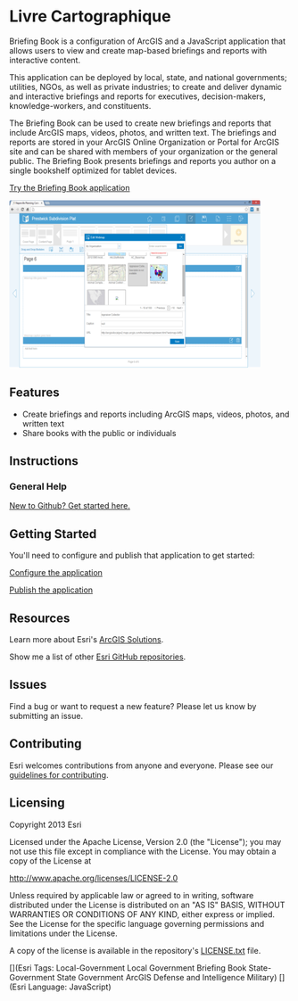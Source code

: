 # Livre Cartographique

Briefing Book is a configuration of ArcGIS and a JavaScript application that allows users to view and create map-based briefings and reports with interactive content.

This application can be deployed by local, state, and national governments; utilities, NGOs, as well as private industries; to create and deliver dynamic and interactive briefings and reports for executives, decision-makers, knowledge-workers, and constituents.

The Briefing Book can be used to create new briefings and reports that include ArcGIS maps, videos, photos, and written text. The briefings and reports are stored in your ArcGIS Online Organization or Portal for ArcGIS site and can be shared with members of your organization or the general public. The Briefing Book presents briefings and reports you author on a single bookshelf optimized for tablet devices.

[Try the Briefing Book application](http://50.112.45.253/briefingbook/default.htm)

[![Image of Briefing Book application](briefing-book.png "Briefing Book application")](http://50.112.45.253/briefingbook/default.htm)

## Features

* Create briefings and reports including ArcGIS maps, videos, photos, and written text
* Share books with the public or individuals 

## Instructions

### General Help
[New to Github? Get started here.](http://htmlpreview.github.com/?https://github.com/Esri/esri.github.com/blob/master/help/esri-getting-to-know-github.html)

## Getting Started

You'll need to configure and publish that application to get started:

[Configure the application](http://solutions.arcgis.com/local-government/help/briefing-book/get-started/configure-application/)

[Publish the application](http://solutions.arcgis.com/local-government/help/briefing-book/get-started/publish-application/)

## Resources

Learn more about Esri's [ArcGIS Solutions](http://solutions.arcgis.com/).

Show me a list of other [Esri GitHub repositories](http://esri.github.io/).

## Issues

Find a bug or want to request a new feature?  Please let us know by submitting an issue.

## Contributing

Esri welcomes contributions from anyone and everyone.
Please see our [guidelines for contributing](https://github.com/esri/contributing).

## Licensing

Copyright 2013 Esri

Licensed under the Apache License, Version 2.0 (the "License");
you may not use this file except in compliance with the License.
You may obtain a copy of the License at

   http://www.apache.org/licenses/LICENSE-2.0

Unless required by applicable law or agreed to in writing, software
distributed under the License is distributed on an "AS IS" BASIS,
WITHOUT WARRANTIES OR CONDITIONS OF ANY KIND, either express or implied.
See the License for the specific language governing permissions and
limitations under the License.

A copy of the license is available in the repository's
[LICENSE.txt](LICENSE.txt) file.

[](Esri Tags: Local-Government Local Government Briefing Book State-Government State Government ArcGIS Defense and Intelligence Military)
[](Esri Language: JavaScript)
